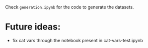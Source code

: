 Check `generation.ipynb` for the code to generate the datasets.

# Future ideas:
- fix cat vars through the notebook present in cat-vars-test.ipynb